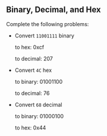 ## Binary, Decimal, and Hex

Complete the following problems:

* Convert `11001111` binary

    to hex: 0xcf

    to decimal: 207


* Convert `4C` hex

    to binary: 01001100

    to decimal: 76


* Convert `68` decimal

    to binary: 01000100

    to hex: 0x44
